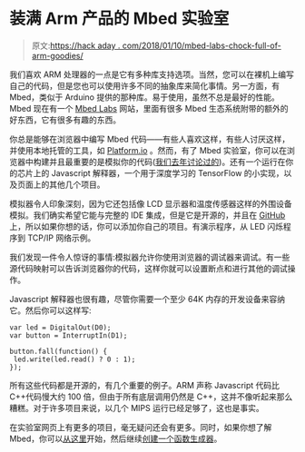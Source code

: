 # 装满 Arm 产品的 Mbed 实验室

> 原文:[https://hack aday . com/2018/01/10/mbed-labs-chock-full-of-arm-goodies/](https://hackaday.com/2018/01/10/mbed-labs-chock-full-of-arm-goodies/)

我们喜欢 ARM 处理器的一点是它有多种库支持选项。当然，您可以在裸机上编写自己的代码，但是您也可以使用许多不同的抽象库来简化事情。另一方面，有 Mbed，类似于 Arduino 提供的那种库。易于使用，虽然不总是最好的性能。Mbed 现在有一个 [Mbed Labs](http://labs.mbed.com/) 网站，里面有很多 Mbed 生态系统附带的额外的好东西，它有很多有趣的东西。

你总是能够在浏览器中编写 Mbed 代码——有些人喜欢这样，有些人讨厌这样，并使用本地托管的工具，如 [Platform.io](https://hackaday.com/2016/04/23/atomic-arduino-and-other-development/) 。然而，有了 Mbed 实验室，你可以在浏览器中构建并且最重要的是模拟你的代码([我们去年讨论过的](https://hackaday.com/2017/12/17/an-mbed-in-your-browser/))。还有一个运行在你的芯片上的 Javascript 解释器，一个用于深度学习的 TensorFlow 的小实现，以及页面上的其他几个项目。

模拟器令人印象深刻，因为它还包括像 LCD 显示器和温度传感器这样的外围设备模拟。我们确实希望它能与完整的 IDE 集成，但是它是开源的，并且在 [GitHub](https://github.com/janjongboom/mbed-simulator) 上，所以如果你想的话，你可以添加你自己的项目。有演示程序，从 LED 闪烁程序到 TCP/IP 网络示例。

我们发现一件令人惊讶的事情:模拟器允许你使用浏览器的调试器来调试。有一些源代码映射可以告诉浏览器你的代码，这样你就可以设置断点和进行其他的调试操作。

Javascript 解释器也很有趣，尽管你需要一个至少 64K 内存的开发设备来容纳它。然后你可以这样写:

```
var led = DigitalOut(D0);
var button = InterruptIn(D1);

button.fall(function() {
 led.write(led.read() ? 0 : 1);
});
```

所有这些代码都是开源的，有几个重要的例子。ARM 声称 Javascript 代码比 C++代码慢大约 100 倍，但由于所有底层调用仍然是 C++，这并不像听起来那么糟糕。对于许多项目来说，以几个 MIPS 运行已经足够了，这也是事实。

在实验室网页上有更多的项目，毫无疑问还会有更多。同时，如果你想了解 Mbed，你可以[从这里](https://hackaday.com/2015/08/11/getting-started-with-arm-using-mbed/)开始，然后继续[创建一个函数生成器](https://hackaday.com/2015/09/15/how-to-build-a-pocket-sized-mbed-signal-generator/)。